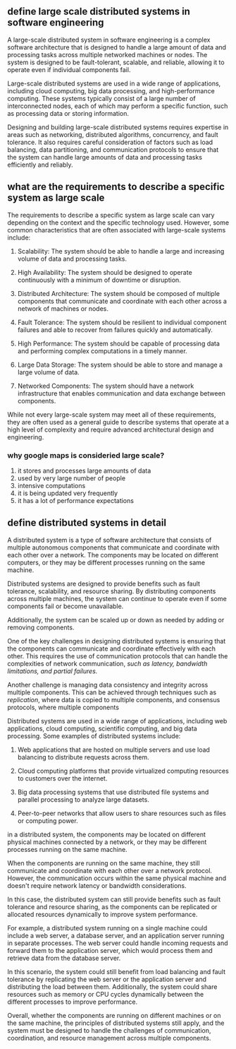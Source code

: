## define large scale distributed systems in software engineering 

A large-scale distributed system in software engineering is a complex software architecture that is designed to handle a large amount of data and processing tasks across multiple networked machines or nodes. The system is designed to be fault-tolerant, scalable, and reliable, allowing it to operate even if individual components fail.

Large-scale distributed systems are used in a wide range of applications, including cloud computing, big data processing, and high-performance computing. These systems typically consist of a large number of interconnected nodes, each of which may perform a specific function, such as processing data or storing information.

Designing and building large-scale distributed systems requires expertise in areas such as networking, distributed algorithms, concurrency, and fault tolerance. It also requires careful consideration of factors such as load balancing, data partitioning, and communication protocols to ensure that the system can handle large amounts of data and processing tasks efficiently and reliably.

## what are the requirements to describe a specific system as large scale

The requirements to describe a specific system as large scale can vary depending on the context and the specific technology used. However, some common characteristics that are often associated with large-scale systems include:

1. Scalability: The system should be able to handle a large and increasing volume of data and processing tasks.

2. High Availability: The system should be designed to operate continuously with a minimum of downtime or disruption.

3. Distributed Architecture: The system should be composed of multiple components that communicate and coordinate with each other across a network of machines or nodes.

4. Fault Tolerance: The system should be resilient to individual component failures and able to recover from failures quickly and automatically.

5. High Performance: The system should be capable of processing data and performing complex computations in a timely manner.

6. Large Data Storage: The system should be able to store and manage a large volume of data.

7. Networked Components: The system should have a network infrastructure that enables communication and data exchange between components.

While not every large-scale system may meet all of these requirements, they are often used as a general guide to describe systems that operate at a high level of complexity and require advanced architectural design and engineering.


### why google maps is consideried large scale?
  1. it stores and processes large amounts of data
  2. used by very large number of people
  3. intensive computations
  4. it is being updated very frequently
  5. it has a lot of performance expectations


## define distributed systems in detail

A distributed system is a type of software architecture that consists of multiple autonomous components that communicate and coordinate with each other over a network. The components may be located on different computers, or they may be different processes running on the same machine.

Distributed systems are designed to provide benefits such as fault tolerance, scalability, and resource sharing. By distributing components across multiple machines, the system can continue to operate even if some components fail or become unavailable. 

Additionally, the system can be scaled up or down as needed by adding or removing components.

One of the key challenges in designing distributed systems is ensuring that the components can communicate and coordinate effectively with each other. This requires the use of communication protocols that can handle the complexities of network communication, _such as latency, bandwidth limitations, and partial failures._

Another challenge is managing data consistency and integrity across multiple components. This can be achieved through techniques such as _replication_, where data is copied to multiple components, and consensus protocols, where multiple components

Distributed systems are used in a wide range of applications, including web applications, cloud computing, scientific computing, and big data processing. Some examples of distributed systems include:

1. Web applications that are hosted on multiple servers and use load balancing to distribute requests across them.

2. Cloud computing platforms that provide virtualized computing resources to customers over the internet.

3. Big data processing systems that use distributed file systems and parallel processing to analyze large datasets.

4. Peer-to-peer networks that allow users to share resources such as files or computing power.

in a distributed system, the components may be located on different physical machines connected by a network, or they may be different processes running on the same machine.

When the components are running on the same machine, they still communicate and coordinate with each other over a network protocol. However, the communication occurs within the same physical machine and doesn't require network latency or bandwidth considerations.

In this case, the distributed system can still provide benefits such as fault tolerance and resource sharing, as the components can be replicated or allocated resources dynamically to improve system performance.

For example, a distributed system running on a single machine could include a web server, a database server, and an application server running in separate processes. The web server could handle incoming requests and forward them to the application server, which would process them and retrieve data from the database server.

In this scenario, the system could still benefit from load balancing and fault tolerance by replicating the web server or the application server and distributing the load between them. Additionally, the system could share resources such as memory or CPU cycles dynamically between the different processes to improve performance.

Overall, whether the components are running on different machines or on the same machine, the principles of distributed systems still apply, and the system must be designed to handle the challenges of communication, coordination, and resource management across multiple components.





